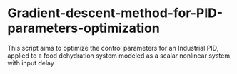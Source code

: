 # Gradient-descent-method-for-PID-parameters-optimization
This script aims to optimize the control parameters for an Industrial PID, applied to a food dehydration system modeled as a scalar nonlinear system with input delay
